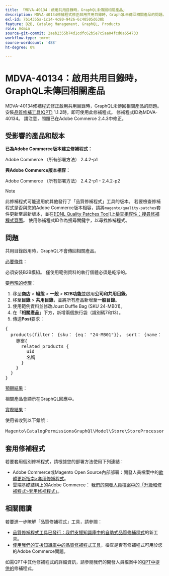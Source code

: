 ```yaml
---
title: 「MDVA-40134：啟用共用目錄時，GraphQL未傳回相關產品」
description: MDVA-40134修補程式修正啟用共用目錄時，GraphQL未傳回相關產品的問題。 安裝[Quality Patches Tool (QPT)](/help/announcements/adobe-commerce-announcements/magento-quality-patches-released-new-tool-to-self-serve-quality-patches.md) 1.1.2時，即可使用此修補程式。 修補程式ID為MDVA-40134。 請注意，問題已在Adobe Commerce 2.4.3中修正。
exl-id: 7b14355a-1c14-4c80-9426-6c40505d638b
feature: B2B, Catalog Management, GraphQL, Products
role: Admin
source-git-commit: 2aeb2355b74d1cdfc62b5e7c5aa04fcd0a654733
workflow-type: tm+mt
source-wordcount: '488'
ht-degree: 0%

---
```


# MDVA-40134：啟用共用目錄時，GraphQL未傳回相關產品

MDVA-40134修補程式修正啟用共用目錄時，GraphQL未傳回相關產品的問題。 安裝[品質修補工具(QPT)](/help/announcements/adobe-commerce-announcements/magento-quality-patches-released-new-tool-to-self-serve-quality-patches.md) 1.1.2時，即可使用此修補程式。 修補程式ID為MDVA-40134。 請注意，問題已在Adobe Commerce 2.4.3中修正。

## 受影響的產品和版本

**已為Adobe Commerce版本建立修補程式：**

Adobe Commerce （所有部署方法） 2.4.2-p1

**與Adobe Commerce版本相容：**

Adobe Commerce （所有部署方法） 2.4.2-p1 - 2.4.2-p2

>[!NOTE]
>
>此修補程式可能適用於其他發行了「品質修補程式」工具的版本。 若要檢查修補程式是否與您的Adobe Commerce版本相容，請將`magento/quality-patches`套件更新至最新版本，並在[[!DNL Quality Patches Tool]上檢查相容性：搜尋修補程式頁面](https://experienceleague.adobe.com/tools/commerce-quality-patches/index.html)。 使用修補程式ID作為搜尋關鍵字，以尋找修補程式。

## 問題

共用目錄啟用時，GraphQL不會傳回相關產品。

<u>必要條件</u>：

必須安裝B2B模組。
僅使用範例資料的執行個體必須是乾淨的。

<u>要再現的步驟</u>：

1. 移至&#x200B;**商店** > **組態** > **一般** > **B2B功能**&#x200B;並啟用&#x200B;**公司和共用目錄**。
1. 移至&#x200B;**目錄** > **共用目錄**，並將所有產品新增至&#x200B;**一般目錄**。
1. 使用範例資料並修改Joust Duffle Bag (SKU 24-MB01)。
1. 在「**相關產品**」下方，新增兩個旅行袋（識別碼7和13）。
1. 傳送&#x200B;**Post**&#x200B;要求：

<pre>{
  products(filter： {sku： {eq： "24-MB01"}}， sort： {name： ASC}) {
    專案{
      related_products {
        uid
        名稱
      }
    }
  }
}</pre>

<u>預期結果</u>：

相關產品會顯示在GraphQL回應中。

<u>實際結果</u>：

使用者收到以下錯誤：

<pre>Magento\CatalogPermissionsGraphQl\Model\Store\StoreProcessor：：getStoreId()的傳回值必須是int型別，null傳回{"exception"："[object] (GraphQL\\Error\\Error(code： 0)：Magento\\CatalogPermissionsGraphQl\\Model\\Store\\StoreProcessor：：getStoreId()的傳回值必須是int型別，傳回null </pre>

## 套用修補程式

若要套用個別修補程式，請根據您的部署方法使用下列連結：

* Adobe Commerce或Magento Open Source內部部署：開發人員檔案中的[軟體更新指南>套用修補程式](https://experienceleague.adobe.com/en/docs/commerce-operations/tools/quality-patches-tool/usage)。
* 雲端基礎結構上的Adobe Commerce： [我們的開發人員檔案中的「升級和修補程式>套用修補程式」](https://experienceleague.adobe.com/en/docs/commerce-cloud-service/user-guide/develop/upgrade/apply-patches)。

## 相關閱讀

若要進一步瞭解「品質修補程式」工具，請參閱：

* [品質修補程式工具已發行：我們支援知識庫中的自助式品質修補程式](/help/announcements/adobe-commerce-announcements/magento-quality-patches-released-new-tool-to-self-serve-quality-patches.md)的新工具。
* [使用我們的支援知識庫中的品質修補程式工具](/help/support-tools/patches-available-in-qpt-tool/check-patch-for-magento-issue-with-magento-quality-patches.md)，檢查是否有修補程式可用於您的Adobe Commerce問題。

如需QPT中其他修補程式的詳細資訊，請參閱我們的開發人員檔案中的[QPT中提供的](https://experienceleague.adobe.com/tools/commerce-quality-patches/index.html)修補程式。
